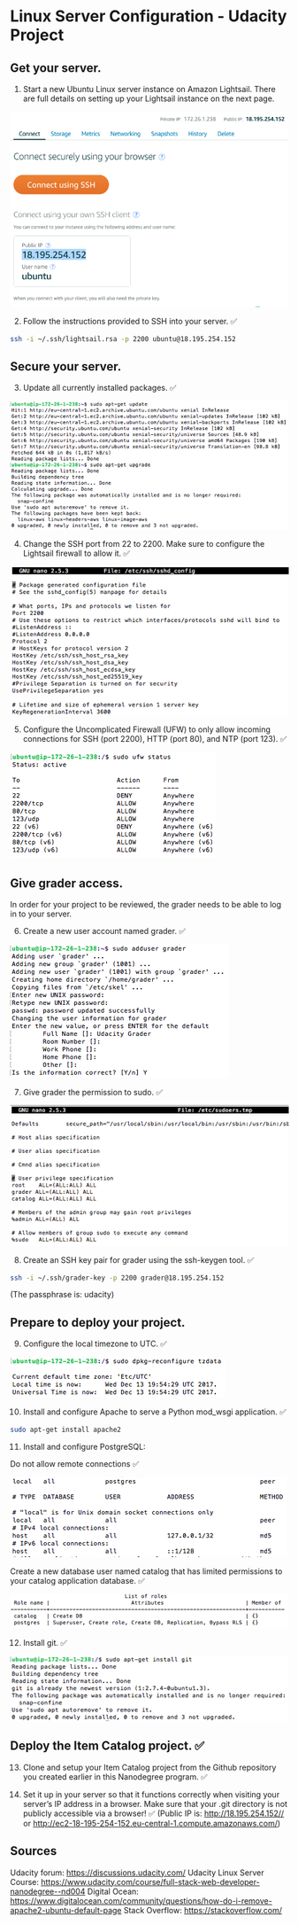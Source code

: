 # Linux Server Configuration - Udacity Project
## Get your server.
1. Start a new Ubuntu Linux server instance on Amazon Lightsail. There are full details on setting up your Lightsail instance on the next page.

![](img/instance2.png)

2. Follow the instructions provided to SSH into your server. ✅ 
   
```sh
ssh -i ~/.ssh/lightsail.rsa -p 2200 ubuntu@18.195.254.152
```

## Secure your server.
3. Update all currently installed packages. ✅ 

![](img/update2.png)

4. Change the SSH port from 22 to 2200. Make sure to configure the Lightsail firewall to allow it. ✅ 

![](img/port220.png)

5. Configure the Uncomplicated Firewall (UFW) to only allow incoming connections for SSH (port 2200), HTTP (port 80), and NTP (port 123). ✅ 

![](img/ufw2.png)

## Give grader access.
In order for your project to be reviewed, the grader needs to be able to log in to your server.

6. Create a new user account named grader. ✅ 

![](img/add-user.png)


7. Give grader the permission to sudo. ✅ 

![](img/add-user2.png)

8. Create an SSH key pair for grader using the ssh-keygen tool. ✅ 

```sh
ssh -i ~/.ssh/grader-key -p 2200 grader@18.195.254.152
```

(The passphrase is: udacity)

## Prepare to deploy your project.
9. Configure the local timezone to UTC. ✅

![](img/utc2.png)

10. Install and configure Apache to serve a Python mod_wsgi application. ✅ 

```sh
sudo apt-get install apache2
```

11. Install and configure PostgreSQL:

Do not allow remote connections ✅ 


![](img/database.png)

Create a new database user named catalog that has limited permissions to your catalog application database. ✅ 

![](img/catalog-db.png)

12. Install git. ✅ 

![](img/install-git.png)

## Deploy the Item Catalog project. ✅ 

13. Clone and setup your Item Catalog project from the Github repository you created earlier in this Nanodegree program. ✅ 

14. Set it up in your server so that it functions correctly when visiting your server’s IP address in a browser. Make sure that your .git directory is not publicly accessible via a browser! ✅ 
(Public IP is: http://18.195.254.152// or http://ec2-18-195-254-152.eu-central-1.compute.amazonaws.com/)

## Sources
Udacity forum: https://discussions.udacity.com/
Udacity Linux Server Course: https://www.udacity.com/course/full-stack-web-developer-nanodegree--nd004
Digital Ocean: https://www.digitalocean.com/community/questions/how-do-i-remove-apache2-ubuntu-default-page
Stack Overflow: https://stackoverflow.com/

